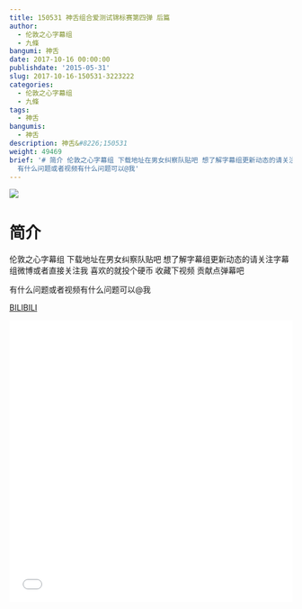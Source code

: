 ```yaml
---
title: 150531 神舌组合爱测试锦标赛第四弹 后篇
author:
  - 伦敦之心字幕组
  - 九條
bangumi: 神舌
date: 2017-10-16 00:00:00
publishdate: '2015-05-31'
slug: 2017-10-16-150531-3223222
categories:
  - 伦敦之心字幕组
  - 九條
tags:
  - 神舌
bangumis:
  - 神舌
description: 神舌&#8226;150531
weight: 49469
brief: '# 简介 伦敦之心字幕组 下载地址在男女纠察队贴吧 想了解字幕组更新动态的请关注字幕组微博或者直接关注我 喜欢的就投个硬币 收藏下视频 贡献点弹幕吧
  有什么问题或者视频有什么问题可以@我'
---
```


![](https://i.imgur.com/xl8yruw.jpg)

# 简介  
伦敦之心字幕组 下载地址在男女纠察队贴吧 想了解字幕组更新动态的请关注字幕组微博或者直接关注我 喜欢的就投个硬币 收藏下视频 贡献点弹幕吧


有什么问题或者视频有什么问题可以@我

  [BILIBILI](https://www.bilibili.com/video/av3223222/)


<div class="vcontainer">  <iframe class='video' src="//www.bilibili.com/blackboard/player.html?aid=3223222" width="100%" height="500" frameborder="0" allowfullscreen="allowfullscreen"></iframe></div>
